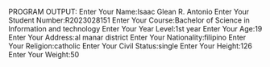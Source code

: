 PROGRAM OUTPUT:
Enter Your Name:Isaac Glean R. Antonio
Enter Your Student Number:R2023028151
Enter Your Course:Bachelor of Science in Information and technology
Enter Your Year Level:1st year
Enter Your Age:19
Enter Your Address:al manar district
Enter Your Nationality:filipino
Enter Your Religion:catholic
Enter Your Civil Status:single
Enter Your Height:126
Enter Your Weight:50

